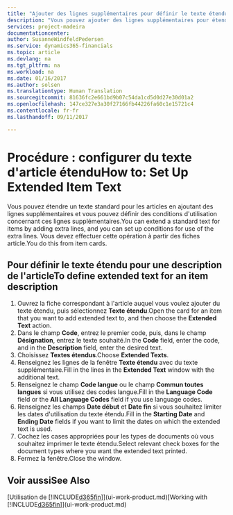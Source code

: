 ```yaml
---
title: "Ajouter des lignes supplémentaires pour définir le texte étendu d'une description d'article | Microsoft Docs"
description: "Vous pouvez ajouter des lignes supplémentaires pour étendre le texte standard qui décrit un article."
services: project-madeira
documentationcenter: 
author: SusanneWindfeldPedersen
ms.service: dynamics365-financials
ms.topic: article
ms.devlang: na
ms.tgt_pltfrm: na
ms.workload: na
ms.date: 01/16/2017
ms.author: solsen
ms.translationtype: Human Translation
ms.sourcegitcommit: 81636fc2e661bd9b07c54da1cd5d0d27e30d01a2
ms.openlocfilehash: 147ce327e3a30f27166fb44226fa60c1e15721c4
ms.contentlocale: fr-fr
ms.lasthandoff: 09/11/2017

---
```

# <a name="how-to-set-up-extended-item-text"></a><span data-ttu-id="32216-103">Procédure : configurer du texte d'article étendu</span><span class="sxs-lookup"><span data-stu-id="32216-103">How to: Set Up Extended Item Text</span></span>
<span data-ttu-id="32216-104">Vous pouvez étendre un texte standard pour les articles en ajoutant des lignes supplémentaires et vous pouvez définir des conditions d'utilisation concernant ces lignes supplémentaires.</span><span class="sxs-lookup"><span data-stu-id="32216-104">You can extend a standard text for items by adding extra lines, and you can set up conditions for use of the extra lines.</span></span> <span data-ttu-id="32216-105">Vous devez effectuer cette opération à partir des fiches article.</span><span class="sxs-lookup"><span data-stu-id="32216-105">You do this from item cards.</span></span>

## <a name="to-define-extended-text-for-an-item-description"></a><span data-ttu-id="32216-106">Pour définir le texte étendu pour une description de l'article</span><span class="sxs-lookup"><span data-stu-id="32216-106">To define extended text for an item description</span></span>
1. <span data-ttu-id="32216-107">Ouvrez la fiche correspondant à l'article auquel vous voulez ajouter du texte étendu, puis sélectionnez **Texte étendu**.</span><span class="sxs-lookup"><span data-stu-id="32216-107">Open the card for an item that you want to add extended text to, and then choose the **Extended Text** action.</span></span>
2. <span data-ttu-id="32216-108">Dans le champ **Code**, entrez le premier code, puis, dans le champ **Désignation**, entrez le texte souhaité.</span><span class="sxs-lookup"><span data-stu-id="32216-108">In the **Code** field, enter the code, and in the **Description** field, enter the desired text.</span></span>
3. <span data-ttu-id="32216-109">Choisissez **Textes étendus**.</span><span class="sxs-lookup"><span data-stu-id="32216-109">Choose **Extended Texts**.</span></span>
4. <span data-ttu-id="32216-110">Renseignez les lignes de la fenêtre **Texte étendu** avec du texte supplémentaire.</span><span class="sxs-lookup"><span data-stu-id="32216-110">Fill in the lines in the **Extended Text** window with the additional text.</span></span>
5. <span data-ttu-id="32216-111">Renseignez le champ **Code langue** ou le champ **Commun toutes langues** si vous utilisez des codes langue.</span><span class="sxs-lookup"><span data-stu-id="32216-111">Fill in the **Language Code** field or the **All Language Codes** field if you use language codes.</span></span>
6. <span data-ttu-id="32216-112">Renseignez les champs **Date début** et **Date fin** si vous souhaitez limiter les dates d'utilisation du texte étendu.</span><span class="sxs-lookup"><span data-stu-id="32216-112">Fill in the **Starting Date** and **Ending Date** fields if you want to limit the dates on which the extended text is used.</span></span>
7. <span data-ttu-id="32216-113">Cochez les cases appropriées pour les types de documents où vous souhaitez imprimer le texte étendu.</span><span class="sxs-lookup"><span data-stu-id="32216-113">Select relevant check boxes for the document types where you want the extended text printed.</span></span>
8. <span data-ttu-id="32216-114">Fermez la fenêtre.</span><span class="sxs-lookup"><span data-stu-id="32216-114">Close the window.</span></span>

## <a name="see-also"></a><span data-ttu-id="32216-115">Voir aussi</span><span class="sxs-lookup"><span data-stu-id="32216-115">See Also</span></span>
<span data-ttu-id="32216-116">[Utilisation de [!INCLUDE[d365fin](includes/d365fin_md.md)]](ui-work-product.md)</span><span class="sxs-lookup"><span data-stu-id="32216-116">[Working with [!INCLUDE[d365fin](includes/d365fin_md.md)]](ui-work-product.md)</span></span>



